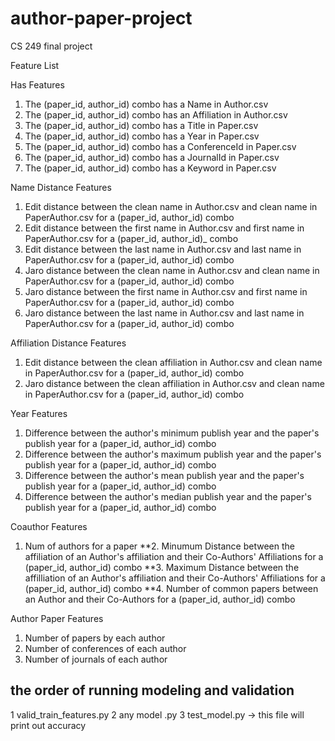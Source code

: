 # author-paper-project
CS 249 final project

Feature List

Has Features
1. The (paper_id, author_id) combo has a Name in Author.csv
2. The (paper_id, author_id) combo has an Affiliation in Author.csv
3. The (paper_id, author_id) combo has a Title in Paper.csv
4. The (paper_id, author_id) combo has a Year in Paper.csv
5. The (paper_id, author_id) combo has a ConferenceId in Paper.csv
6. The (paper_id, author_id) combo has a JournalId in Paper.csv
7. The (paper_id, author_id) combo has a Keyword in Paper.csv

Name Distance Features
1. Edit distance between the clean name in Author.csv and clean name in PaperAuthor.csv for a (paper_id, author_id) combo
2. Edit distance between the first name in Author.csv and first name in PaperAuthor.csv for a (paper_id, author_id)_ combo
3. Edit distance between the last name in Author.csv and last name in PaperAuthor.csv for a (paper_id, author_id) combo
4. Jaro distance between the clean name in Author.csv and clean name in PaperAuthor.csv for a (paper_id, author_id) combo
5. Jaro distance between the first name in Author.csv and first name in PaperAuthor.csv for a (paper_id, author_id) combo
6. Jaro distance between the last name in Author.csv and last name in PaperAuthor.csv for a (paper_id, author_id) combo

Affiliation Distance Features
1. Edit distance between the clean affiliation in Author.csv and clean name in PaperAuthor.csv for a (paper_id, author_id) combo
2. Jaro distance between the clean affiliation in Author.csv and clean name in PaperAuthor.csv for a (paper_id, author_id) combo

Year Features
1. Difference between the author's minimum publish year and the paper's publish year for a (paper_id, author_id) combo
2. Difference between the author's maximum publish year and the paper's publish year for a (paper_id, author_id) combo
3. Difference between the author's mean publish year and the paper's publish year for a (paper_id, author_id) combo
4. Difference between the author's median publish year and the paper's publish year for a (paper_id, author_id) combo

Coauthor Features
1. Num of authors for a paper
**2. Minumum Distance between the affiliation of an Author's affiliation and their Co-Authors' Affiliations for a (paper_id, author_id) combo
**3. Maximum Distance between the affilliation of an Author's affiliation and their Co-Authors' Affiliations for a (paper_id, author_id) combo
**4. Number of common papers between an Author and their Co-Authors for a (paper_id, author_id) combo

Author Paper Features
1. Number of papers by each author
2. Number of conferences of each author
3. Number of journals of each author



## the order of running modeling and validation
1 valid_train_features.py
2 any model  .py
3 test_model.py   -> this file will print out accuracy


